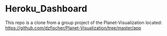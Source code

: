 # Heroku_Dashboard
This repo is a clone from a group project of the Planet-Visualization located: https://github.com/dzfischer/Planet-Visualization/tree/master/app  
